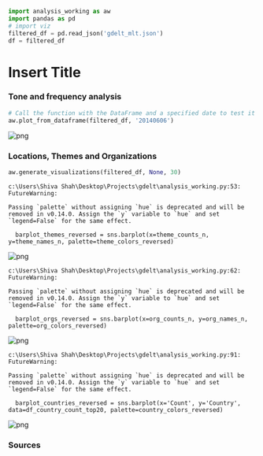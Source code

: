 ```python
import analysis_working as aw
import pandas as pd 
# import viz
filtered_df = pd.read_json('gdelt_mlt.json')
df = filtered_df
```

# Insert Title

### Tone and frequency analysis


```python
# Call the function with the DataFrame and a specified date to test it
aw.plot_from_dataframe(filtered_df, '20140606')

```


    
![png](output_3_0.png)
    


### Locations, Themes and Organizations


```python
aw.generate_visualizations(filtered_df, None, 30)
```

    c:\Users\Shiva Shah\Desktop\Projects\gdelt\analysis_working.py:53: FutureWarning: 
    
    Passing `palette` without assigning `hue` is deprecated and will be removed in v0.14.0. Assign the `y` variable to `hue` and set `legend=False` for the same effect.
    
      barplot_themes_reversed = sns.barplot(x=theme_counts_n, y=theme_names_n, palette=theme_colors_reversed)
    


    
![png](output_5_1.png)
    


    c:\Users\Shiva Shah\Desktop\Projects\gdelt\analysis_working.py:62: FutureWarning: 
    
    Passing `palette` without assigning `hue` is deprecated and will be removed in v0.14.0. Assign the `y` variable to `hue` and set `legend=False` for the same effect.
    
      barplot_orgs_reversed = sns.barplot(x=org_counts_n, y=org_names_n, palette=org_colors_reversed)
    


    
![png](output_5_3.png)
    


    c:\Users\Shiva Shah\Desktop\Projects\gdelt\analysis_working.py:91: FutureWarning: 
    
    Passing `palette` without assigning `hue` is deprecated and will be removed in v0.14.0. Assign the `y` variable to `hue` and set `legend=False` for the same effect.
    
      barplot_countries_reversed = sns.barplot(x='Count', y='Country', data=df_country_count_top20, palette=country_colors_reversed)
    


    
![png](output_5_5.png)
    


### Sources


```python

```
